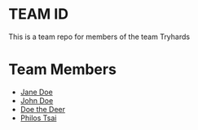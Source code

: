 # TEAM ID
This is a team repo for members of the team Tryhards

# Team Members
* [Jane Doe](members/janeDoe.md)
* [John Doe](members/johnDoe.md)
* [Doe the Deer](members/doeTheDeer.md)
* [Philos Tsai](/Philos.md)

